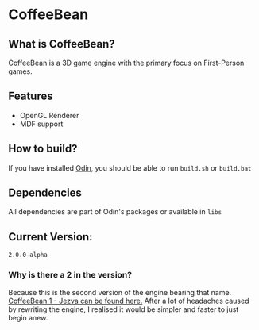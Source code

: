 # CoffeeBean

## What is CoffeeBean?

CoffeeBean is a 3D game engine with the primary focus on First-Person games.

## Features

* OpenGL Renderer
* MDF support


## How to build?

If you have installed [Odin](https://odin-lang.org/), you should be able to run `build.sh` or `build.bat`

## Dependencies

All dependencies are part of Odin's packages or available in `libs`

## Current Version: 

`2.0.0-alpha`

### Why is there a 2 in the version?

Because this is the second version of the engine bearing that name. [CoffeeBean 1 - Jezva can be found here.](https://gitlab.com/coffeemug-ent/cbe-jezva) After a lot of headaches caused by rewriting the engine, I realised it would be simpler and faster to just begin anew.
